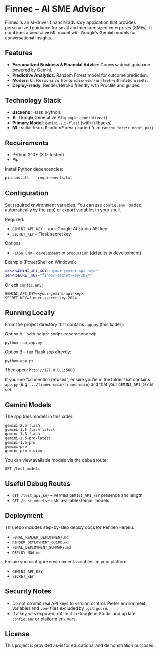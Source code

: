 # Finnec – AI SME Advisor

Finnec is an AI-driven financial advisory application that provides personalized guidance for small and medium-sized enterprises (SMEs). It combines a predictive ML model with Google’s Gemini models for conversational insights.

## Features

- **Personalized Business & Financial Advice**: Conversational guidance powered by Gemini.
- **Predictive Analytics**: Random Forest model for outcome prediction.
- **Modern UI**: Responsive frontend served via Flask with static assets.
- **Deploy-ready**: Render/Heroku friendly with Procfile and guides.

## Technology Stack

- **Backend**: Flask (Python)
- **AI**: Google Generative AI (`google-generativeai`)
- **Primary Model**: `gemini-2.5-flash` (with fallbacks)
- **ML**: scikit-learn RandomForest (loaded from `random_forest_model.pkl`)

## Requirements

- Python 3.10+ (3.13 tested)
- Pip

Install Python dependencies:
```bash
pip install -r requirements.txt
```

## Configuration

Set required environment variables. You can use `config.env` (loaded automatically by the app) or export variables in your shell.

Required:
- `GEMINI_API_KEY` – your Google AI Studio API key
- `SECRET_KEY` – Flask secret key

Options:
- `FLASK_ENV` – `development` or `production` (defaults to development)

Example (PowerShell on Windows):
```powershell
$env:GEMINI_API_KEY="<your-gemini-api-key>"
$env:SECRET_KEY="finnec-secret-key-2024"
```

Or edit `config.env`:
```env
GEMINI_API_KEY=<your-gemini-api-key>
SECRET_KEY=finnec-secret-key-2024
```

## Running Locally

From the project directory that contains `app.py` (this folder):

Option A – with helper script (recommended):
```bash
python run_app.py
```

Option B – run Flask app directly:
```bash
python app.py
```

Then open: `http://127.0.0.1:5000`

If you see “connection refused”, ensure you’re in the folder that contains `app.py` (e.g. `.../finnec-main/finnec-main`) and that your `GEMINI_API_KEY` is set.

## Gemini Models

The app tries models in this order:
```text
gemini-2.5-flash
gemini-1.5-flash-latest
gemini-1.5-flash
gemini-1.5-pro-latest
gemini-1.5-pro
gemini-pro
gemini-pro-vision
```

You can view available models via the debug route:
```text
GET /test_models
```

## Useful Debug Routes

- `GET /test_api_key` – verifies `GEMINI_API_KEY` presence and length
- `GET /test_models` – lists available Gemini models

## Deployment

This repo includes step-by-step deploy docs for Render/Heroku:
- `FINAL_RENDER_DEPLOYMENT.md`
- `RENDER_DEPLOYMENT_GUIDE.md`
- `FINAL_DEPLOYMENT_SUMMARY.md`
- `DEPLOY_NOW.md`

Ensure you configure environment variables on your platform:
- `GEMINI_API_KEY`
- `SECRET_KEY`

## Security Notes

- Do not commit real API keys to version control. Prefer environment variables and `.env` files excluded by `.gitignore`.
- If a key was exposed, rotate it in Google AI Studio and update `config.env` or platform env vars.

## License

This project is provided as-is for educational and demonstration purposes.

